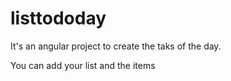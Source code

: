 # listtododay
It's an angular project to create the taks of the day.

You can add your list and the items
